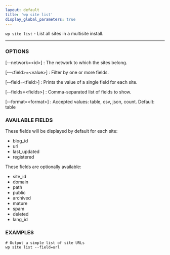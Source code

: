 ```yaml
---
layout: default
title: 'wp site list'
display_global_parameters: true
---
```


`wp site list` - List all sites in a multisite install.

<hr />

### OPTIONS

[\--network=&lt;id&gt;]
: The network to which the sites belong.

[\--&lt;field&gt;=&lt;value&gt;]
: Filter by one or more fields.

[\--field=&lt;field&gt;]
: Prints the value of a single field for each site.

[\--fields=&lt;fields&gt;]
: Comma-separated list of fields to show.

[\--format=&lt;format&gt;]
: Accepted values: table, csv, json, count. Default: table

### AVAILABLE FIELDS

These fields will be displayed by default for each site:

* blog_id
* url
* last_updated
* registered

These fields are optionally available:

* site_id
* domain
* path
* public
* archived
* mature
* spam
* deleted
* lang_id

### EXAMPLES

    # Output a simple list of site URLs
    wp site list --field=url



